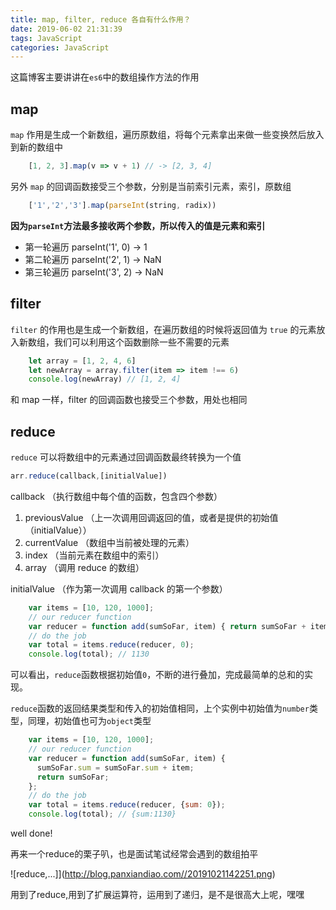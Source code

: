 ```yaml
---
title: map, filter, reduce 各自有什么作用？
date: 2019-06-02 21:31:39
tags: JavaScript
categories: JavaScript
---
```


这篇博客主要讲讲在`es6`中的数组操作方法的作用

## map

`map` 作用是生成一个新数组，遍历原数组，将每个元素拿出来做一些变换然后放入到新的数组中

```js
    [1, 2, 3].map(v => v + 1) // -> [2, 3, 4]
```

另外 `map` 的回调函数接受三个参数，分别是当前索引元素，索引，原数组

```js
    ['1','2','3'].map(parseInt(string, radix))
```

**因为`parseInt`方法最多接收两个参数，所以传入的值是元素和索引**

- 第一轮遍历 parseInt('1', 0) -> 1
- 第二轮遍历 parseInt('2', 1) -> NaN
- 第三轮遍历 parseInt('3', 2) -> NaN

## filter

`filter` 的作用也是生成一个新数组，在遍历数组的时候将返回值为 `true` 的元素放入新数组，我们可以利用这个函数删除一些不需要的元素

```js
    let array = [1, 2, 4, 6]
    let newArray = array.filter(item => item !== 6)
    console.log(newArray) // [1, 2, 4]
```

和 map 一样，filter 的回调函数也接受三个参数，用处也相同

## reduce

`reduce` 可以将数组中的元素通过回调函数最终转换为一个值

```js
arr.reduce(callback,[initialValue])
```

callback （执行数组中每个值的函数，包含四个参数）

1. previousValue （上一次调用回调返回的值，或者是提供的初始值（initialValue））
2. currentValue （数组中当前被处理的元素）
3. index （当前元素在数组中的索引）
4. array （调用 reduce 的数组）

initialValue （作为第一次调用 callback 的第一个参数）

```js
    var items = [10, 120, 1000];
    // our reducer function
    var reducer = function add(sumSoFar, item) { return sumSoFar + item; };
    // do the job
    var total = items.reduce(reducer, 0);
    console.log(total); // 1130
```

可以看出，`reduce`函数根据初始值`0`，不断的进行叠加，完成最简单的总和的实现。

`reduce`函数的返回结果类型和传入的初始值相同，上个实例中初始值为`number`类型，同理，初始值也可为`object`类型

```js
    var items = [10, 120, 1000];
    // our reducer function
    var reducer = function add(sumSoFar, item) {
      sumSoFar.sum = sumSoFar.sum + item;
      return sumSoFar;
    };
    // do the job
    var total = items.reduce(reducer, {sum: 0});
    console.log(total); // {sum:1130}
```

well done!

再来一个reduce的栗子叭，也是面试笔试经常会遇到的数组拍平

![reduce,...]](http://blog.panxiandiao.com//20191021142251.png)

用到了reduce,用到了扩展运算符，运用到了递归，是不是很高大上呢，嘿嘿